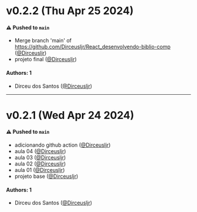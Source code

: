 # v0.2.2 (Thu Apr 25 2024)

#### ⚠️ Pushed to `main`

- Merge branch 'main' of https://github.com/Dirceusljr/React_desenvolvendo-biblio-comp ([@Dirceusljr](https://github.com/Dirceusljr))
- projeto final ([@Dirceusljr](https://github.com/Dirceusljr))

#### Authors: 1

- Dirceu dos Santos ([@Dirceusljr](https://github.com/Dirceusljr))

---

# v0.2.1 (Wed Apr 24 2024)

#### ⚠️ Pushed to `main`

- adicionando github action ([@Dirceusljr](https://github.com/Dirceusljr))
- aula 04 ([@Dirceusljr](https://github.com/Dirceusljr))
- aula 03 ([@Dirceusljr](https://github.com/Dirceusljr))
- aula 02 ([@Dirceusljr](https://github.com/Dirceusljr))
- aula 01 ([@Dirceusljr](https://github.com/Dirceusljr))
- projeto base ([@Dirceusljr](https://github.com/Dirceusljr))

#### Authors: 1

- Dirceu dos Santos ([@Dirceusljr](https://github.com/Dirceusljr))
